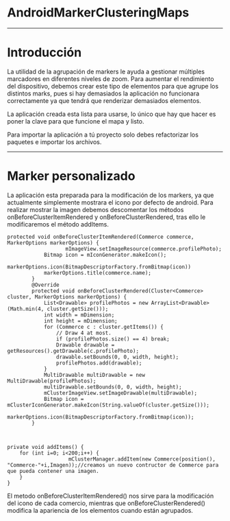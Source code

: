 **AndroidMarkerClusteringMaps**
=================== 
----------
Introducción
===================
La utilidad de la agrupación de markers le ayuda a gestionar múltiples marcadores en diferentes niveles de zoom.
Para aumentar el rendimiento del dispositivo, debemos crear este tipo de elementos para que agrupe los distintos marks, pues si hay demasiados la aplicación no funcionara correctamente ya que tendrá que renderizar demasiados elementos.

La aplicación creada esta lista para usarse, lo único que hay que hacer es poner la clave para que funcione el mapa y listo.

Para importar la aplicación a tú proyecto solo debes refactorizar los paquetes e importar los archivos.

----------
Marker personalizado
===================
La aplicación esta preparada para la modificación de los markers, ya que actualmente simplemente mostrara el icono por defecto de android.
Para realizar mostrar la imagen debemos descomentar los métodos onBeforeClusterItemRendered y onBeforeClusterRendered, tras ello le modificaremos el método addItems.

    protected void onBeforeClusterItemRendered(Commerce commerce, MarkerOptions markerOptions) {            
                       mImageView.setImageResource(commerce.profilePhoto);
                Bitmap icon = mIconGenerator.makeIcon();
                markerOptions.icon(BitmapDescriptorFactory.fromBitmap(icon))
                markerOptions.title(commerce.name);
            }              
            @Override
            protected void onBeforeClusterRendered(Cluster<Commerce> cluster, MarkerOptions markerOptions) {           
                List<Drawable> profilePhotos = new ArrayList<Drawable>(Math.min(4, cluster.getSize()));
                int width = mDimension;
                int height = mDimension;
                for (Commerce c : cluster.getItems()) {
                    // Draw 4 at most.
                    if (profilePhotos.size() == 4) break;
                    Drawable drawable = getResources().getDrawable(c.profilePhoto);
                    drawable.setBounds(0, 0, width, height);
                    profilePhotos.add(drawable);
                }
                MultiDrawable multiDrawable = new MultiDrawable(profilePhotos);
                multiDrawable.setBounds(0, 0, width, height);
                mClusterImageView.setImageDrawable(multiDrawable);
                Bitmap icon = mClusterIconGenerator.makeIcon(String.valueOf(cluster.getSize()));
                markerOptions.icon(BitmapDescriptorFactory.fromBitmap(icon));
            }

        

    private void addItems() {
        for (int i=0; i<200;i++) {
                        mClusterManager.addItem(new Commerce(position(), "Commerce-"+i,Imagen));//creamos un nuevo contructor de Commerce para que pueda contener una imagen.
        }
    }




El metodo onBeforeClusterItemRendered() nos sirve para la modificación del icono de cada comercio, mientras que onBeforeClusterRendered() modifica la apariencia de los elementos cuando están agrupados.

